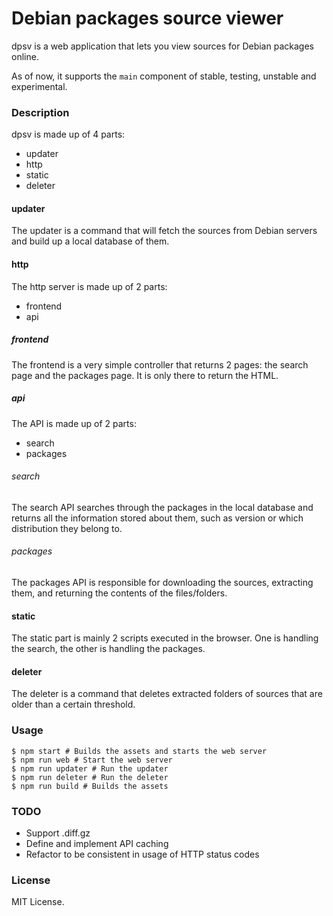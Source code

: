# Debian packages source viewer

dpsv is a web application that lets you view sources for Debian
packages online.

As of now, it supports the `main` component of stable, testing,
unstable and experimental.

### Description

dpsv is made up of 4 parts:

- updater
- http
- static
- deleter

#### updater

The updater is a command that will fetch the sources from Debian
servers and build up a local database of them.

#### http

The http server is made up of 2 parts:

- frontend
- api

##### frontend

The frontend is a very simple controller that returns 2 pages: the
search page and the packages page. It is only there to return the
HTML.

##### api

The API is made up of 2 parts:

- search
- packages

###### search

The search API searches through the packages in the local database and
returns all the information stored about them, such as version or
which distribution they belong to.

###### packages

The packages API is responsible for downloading the sources,
extracting them, and returning the contents of the files/folders.

#### static

The static part is mainly 2 scripts executed in the browser. One is
handling the search, the other is handling the packages.

#### deleter

The deleter is a command that deletes extracted folders of sources
that are older than a certain threshold.

### Usage

```
$ npm start # Builds the assets and starts the web server
$ npm run web # Start the web server
$ npm run updater # Run the updater
$ npm run deleter # Run the deleter
$ npm run build # Builds the assets
```

### TODO

- Support .diff.gz
- Define and implement API caching
- Refactor to be consistent in usage of HTTP status codes

### License

MIT License.
